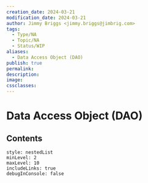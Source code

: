 ```yaml
---
creation_date: 2024-03-21
modification_date: 2024-03-21
author: Jimmy Briggs <jimmy.briggs@jimbrig.com>
tags:
  - Type/NA
  - Topic/NA
  - Status/WIP
aliases:
  - Data Access Object (DAO)
publish: true
permalink:
description:
image:
cssclasses:
---
```



# Data Access Object (DAO)

## Contents

```table-of-contents
style: nestedList
minLevel: 2
maxLevel: 10
includeLinks: true
debugInConsole: false
```
